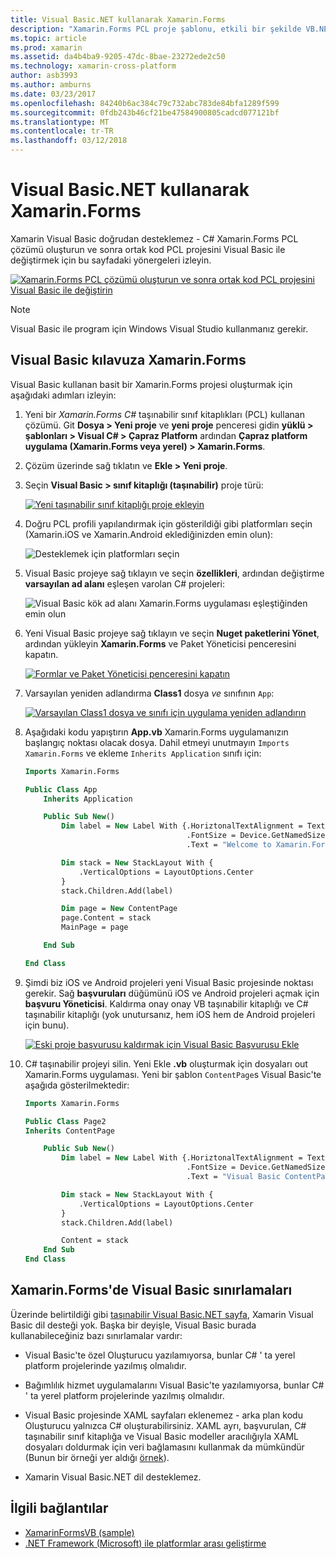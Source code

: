 ```yaml
---
title: Visual Basic.NET kullanarak Xamarin.Forms
description: "Xamarin.Forms PCL proje şablonu, etkili bir şekilde VB.NET kullanarak platformlar arası mobil uygulamalar oluşturmanıza olanak sağlayan ana derleme için Visual Basic kullanmak için değiştirilebilir."
ms.topic: article
ms.prod: xamarin
ms.assetid: da4b4ba9-9205-47dc-8bae-23272ede2c50
ms.technology: xamarin-cross-platform
author: asb3993
ms.author: amburns
ms.date: 03/23/2017
ms.openlocfilehash: 84240b6ac384c79c732abc783de84bfa1289f599
ms.sourcegitcommit: 0fdb243b46cf21be47584900805cadcd077121bf
ms.translationtype: MT
ms.contentlocale: tr-TR
ms.lasthandoff: 03/12/2018
---
```

# <a name="xamarinforms-using-visual-basicnet"></a>Visual Basic.NET kullanarak Xamarin.Forms

Xamarin Visual Basic doğrudan desteklemez - C# Xamarin.Forms PCL çözümü oluşturun ve sonra ortak kod PCL projesini Visual Basic ile değiştirmek için bu sayfadaki yönergeleri izleyin.

[![](xamarin-forms-images/hero-sml.png "Xamarin.Forms PCL çözümü oluşturun ve sonra ortak kod PCL projesini Visual Basic ile değiştirin")](xamarin-forms-images/hero.png#lightbox)

> [!NOTE]
> Visual Basic ile program için Windows Visual Studio kullanmanız gerekir.

## <a name="xamarinforms-with-visual-basic-walkthrough"></a>Visual Basic kılavuza Xamarin.Forms

Visual Basic kullanan basit bir Xamarin.Forms projesi oluşturmak için aşağıdaki adımları izleyin:

1. Yeni bir *Xamarin.Forms C#* taşınabilir sınıf kitaplıkları (PCL) kullanan çözümü.
Git **Dosya > Yeni proje** ve **yeni proje** penceresi gidin **yüklü > şablonları > Visual C# > Çapraz Platform** ardından  **Çapraz platform uygulama (Xamarin.Forms veya yerel) > Xamarin.Forms**.

2. Çözüm üzerinde sağ tıklatın ve **Ekle > Yeni proje**.

3. Seçin **Visual Basic > sınıf kitaplığı (taşınabilir)** proje türü:

   [![](xamarin-forms-images/add-vb-2-sml.png "Yeni taşınabilir sınıf kitaplığı proje ekleyin")](xamarin-forms-images/add-vb-2.png#lightbox)

4. Doğru PCL profili yapılandırmak için gösterildiği gibi platformları seçin (Xamarin.iOS ve Xamarin.Android eklediğinizden emin olun):

   ![](xamarin-forms-images/add-vb-3-sml.png "Desteklemek için platformları seçin")

5. Visual Basic projeye sağ tıklayın ve seçin **özellikleri**, ardından değiştirme **varsayılan ad alanı** eşleşen varolan C# projeleri:

   ![](xamarin-forms-images/add-vb-4s-sml.png "Visual Basic kök ad alanı Xamarin.Forms uygulaması eşleştiğinden emin olun")

6. Yeni Visual Basic projeye sağ tıklayın ve seçin **Nuget paketlerini Yönet**, ardından yükleyin **Xamarin.Forms** ve Paket Yöneticisi penceresini kapatın.

   [![](xamarin-forms-images/add-vb-4-sml.png "Formlar ve Paket Yöneticisi penceresini kapatın")](xamarin-forms-images/add-vb-4.png#lightbox)

7. Varsayılan yeniden adlandırma **Class1** dosya *ve* sınıfının `App`:

   [![](xamarin-forms-images/add-vb-5-sml.png "Varsayılan Class1 dosya ve sınıfı için uygulama yeniden adlandırın")](xamarin-forms-images/add-vb-5.png#lightbox)

8. Aşağıdaki kodu yapıştırın **App.vb** Xamarin.Forms uygulamanızın başlangıç noktası olacak dosya. Dahil etmeyi unutmayın `Imports Xamarin.Forms` ve ekleme `Inherits Application` sınıfı için:

    ```vb 
    Imports Xamarin.Forms

    Public Class App
        Inherits Application

        Public Sub New()
            Dim label = New Label With {.HoriztonalTextAlignment = TextAlignment.Center,
                                        .FontSize = Device.GetNamedSize(NamedSize.Medium, GetType(Label)),
                                        .Text = "Welcome to Xamarin.Forms with Visual Basic.NET"}

            Dim stack = New StackLayout With {
                .VerticalOptions = LayoutOptions.Center
            }
            stack.Children.Add(label)

            Dim page = New ContentPage
            page.Content = stack
            MainPage = page

        End Sub

    End Class
    ```

9. Şimdi biz iOS ve Android projeleri yeni Visual Basic projesinde noktası gerekir.
Sağ **başvuruları** düğümünü iOS ve Android projeleri açmak için **başvuru Yöneticisi**. Kaldırma onay onay VB taşınabilir kitaplığı ve C# taşınabilir kitaplığı (yok unutursanız, hem iOS hem de Android projeleri için bunu).

   [![](xamarin-forms-images/add-vb-8-sml.png "Eski proje başvurusu kaldırmak için Visual Basic Başvurusu Ekle")](xamarin-forms-images/add-vb-8.png#lightbox)

10. C# taşınabilir projeyi silin. Yeni Ekle **.vb** oluşturmak için dosyaları out Xamarin.Forms uygulaması. Yeni bir şablon `ContentPage`s Visual Basic'te aşağıda gösterilmektedir:

    ```vb
    Imports Xamarin.Forms

    Public Class Page2
    Inherits ContentPage

        Public Sub New()
            Dim label = New Label With {.HoriztonalTextAlignment = TextAlignment.Center,
                                        .FontSize = Device.GetNamedSize(NamedSize.Medium, GetType(Label)),
                                        .Text = "Visual Basic ContentPage"}

            Dim stack = New StackLayout With {
                .VerticalOptions = LayoutOptions.Center
            }
            stack.Children.Add(label)

            Content = stack
        End Sub
    End Class
    ```

## <a name="limitations-of-visual-basic-in-xamarinforms"></a>Xamarin.Forms'de Visual Basic sınırlamaları

Üzerinde belirtildiği gibi [taşınabilir Visual Basic.NET sayfa](~/cross-platform/platform/visual-basic/index.md), Xamarin Visual Basic dil desteği yok. Başka bir deyişle, Visual Basic burada kullanabileceğiniz bazı sınırlamalar vardır:

 - Visual Basic'te özel Oluşturucu yazılamıyorsa, bunlar C# ' ta yerel platform projelerinde yazılmış olmalıdır.

 - Bağımlılık hizmet uygulamalarını Visual Basic'te yazılamıyorsa, bunlar C# ' ta yerel platform projelerinde yazılmış olmalıdır.

 - Visual Basic projesinde XAML sayfaları eklenemez - arka plan kodu Oluşturucu yalnızca C# oluşturabilirsiniz. XAML ayrı, başvurulan, C# taşınabilir sınıf kitaplığa ve Visual Basic modeller aracılığıyla XAML dosyaları doldurmak için veri bağlamasını kullanmak da mümkündür (Bunun bir örneği yer aldığı [örnek](https://github.com/xamarin/mobile-samples/tree/master/VisualBasic/XamarinFormsVB/XamlPages)).

 - Xamarin Visual Basic.NET dil desteklemez.

## <a name="related-links"></a>İlgili bağlantılar

- [XamarinFormsVB (sample)](https://github.com/xamarin/mobile-samples/tree/master/VisualBasic/XamarinFormsVB)
- [.NET Framework (Microsoft) ile platformlar arası geliştirme](http://msdn.microsoft.com/en-us/library/gg597391(v=vs.110).aspx)
